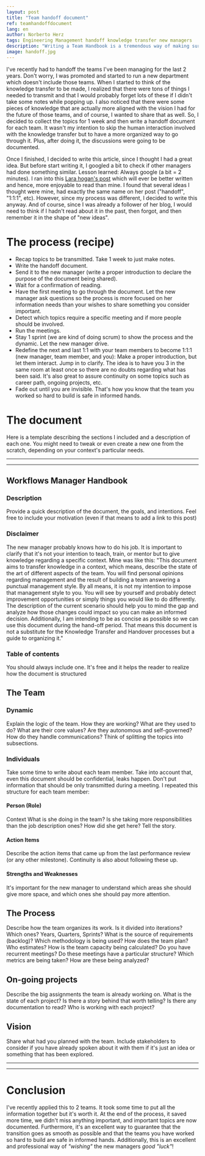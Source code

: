 ```yaml
---
layout: post
title: "Team handoff document"
ref: teamhandoffdocument
lang: en
author: Norberto Herz
tags: Engineering Management handoff knowledge transfer new managers
description: "Writing a Team Handbook is a tremendous way of making sure that your teams are in good and informed hands. And, at the same time, it's probably the best way of saying \"good look\" to the new managers"
image: handoff.jpg
---
```


I've recently had to handoff the teams I've been managing for the last 2 years. Don't worry, I was promoted and started to run a new department which doesn't include those teams. When I started to think of the knowledge transfer to be made, I realized that there were tons of things I needed to transmit and that I would probably forget lots of these if I didn't take some notes while popping up. I also noticed that there were some pieces of knowledge that are actually more aligned with the vision I had for the future of those teams, and of course, I wanted to share that as well. So, I decided to collect the topics for 1 week and then write a handoff document for each team. It wasn't my intention to skip the human interaction involved with the knowledge transfer but to have a more organized way to go through it. Plus, after doing it, the discussions were going to be documented.

Once I finished, I decided to write this article, since I thought I had a great idea. But before start writing it, I googled a bit to check if other managers had done something similar. Lesson learned: Always google (a bit = 2 minutes). I ran into this [Lara hogan's post](https://larahogan.me/blog/manager-handoffs/) which will ever be better written and hence, more enjoyable to read than mine. I found that several ideas I thought were mine, had exactly the same name on her post ("handoff", "1:1:1", etc). However, since my process was different, I decided to write this anyway. And of course, since I was already a follower of her blog, I would need to think if I hadn't read about it in the past, then forgot, and then remember it in the shape of "new ideas".

# The process (recipe)

- Recap topics to be transmitted. Take 1 week to just make notes.
- Write the handoff document.
- Send it to the new manager (write a proper introduction to declare the purpose of the document being shared).
- Wait for a confirmation of reading.
- Have the first meeting to go through the document. Let the new manager ask questions so the process is more focused on her information needs than your wishes to share something you consider important.
- Detect which topics require a specific meeting and if more people should be involved.
- Run the meetings.
- Stay 1 sprint (we are kind of doing scrum) to show the process and the dynamic. Let the new manager drive.
- Redefine the next and last 1:1 with your team members to become 1:1:1 (new manager, team member, and you): Make a proper introduction, but let them interact. Jump in to clarify. The idea is to have you 3 in the same room at least once so there are no doubts regarding what has been said. It's also great to assure continuity on some topics such as career path, ongoing projects, etc.
- Fade out until you are invisible. That's how you know that the team you worked so hard to build is safe in informed hands.

# The document
Here is a template describing the sections I included and a description of each one. You might need to tweak or even create a new one from the scratch, depending on your context's particular needs.

--------------------------------------------------------------------
--------------------------------------------------------------------

## Workflows Manager Handbook

### Description
Provide a quick description of the document, the goals, and intentions. Feel free to include your motivation (even if that means to add a link to this post)

### Disclaimer
The new manager probably knows how to do his job. It is important to clarify that it's not your intention to teach, train, or mentor but to give knowledge regarding a specific context. Mine was like this: "This document aims to transfer knowledge in a context, which means, describe the state of the art of different aspects of the team. You will find personal opinions regarding management and the result of building a team answering a punctual management style. By all means, it is not my intention to impose that management style to you. You will see by yourself and probably detect improvement opportunities or simply things you would like to do differently. The description of the current scenario should help you to mind the gap and analyze how those changes could impact so you can make an informed decision.
Additionally, I am intending to be as concise as possible so we can use this document during the hand-off period. That means this document is not a substitute for the Knowledge Transfer and Handover processes but a guide to organizing it."

### Table of contents
You should always include one. It's free and it helps the reader to realize how the document is structured


## The Team
### Dynamic

Explain the logic of the team. How they are working? What are they used to do? What are their core values? Are they autonomous and self-governed? How do they handle communications? Think of splitting the topics into subsections.

### Individuals
Take some time to write about each team member. Take into account that, even this document should be confidential, leaks happen. Don't put information that should be only transmitted during a meeting. I repeated this structure for each team member:
#### Person (Role)
Context
What is she doing in the team? Is she taking more responsibilities than the job description ones? How did she get here? Tell the story.   
#### Action Items
Describe the action items that came up from the last performance review (or any other milestone). Continuity is also about following these up.
#### Strengths and Weaknesses
It's important for the new manager to understand which areas she should give more space, and which ones she should pay more attention.

## The Process
Describe how the team organizes its work. Is it divided into iterations? Which ones? Years, Quarters, Sprints? What is the source of requirements (backlog)? Which methodology is being used? How does the team plan? Who estimates? How is the team capacity being calculated? Do you have recurrent meetings? Do these meetings have a particular structure? Which metrics are being taken? How are these being analyzed?

## On-going projects
Describe the big assignments the team is already working on. What is the state of each project? Is there a story behind that worth telling? Is there any documentation to read? Who is working with each project?
## Vision
Share what had you planned with the team. Include stakeholders to consider if you have already spoken about it with them if it's just an idea or something that has been explored.

--------------------------------------------------------------------
--------------------------------------------------------------------

# Conclusion

I've recently applied this to 2 teams. It took some time to put all the information together but it's worth it. At the end of the process, it saved more time, we didn't miss anything important, and important topics are now documented. Furthermore, it's an excellent way to guarantee that the transition goes as smooth as possible and that the teams you have worked so hard to build are safe in informed hands. Additionally, this is an excellent and professional way of *"wishing"* the new managers *good "luck"*!
